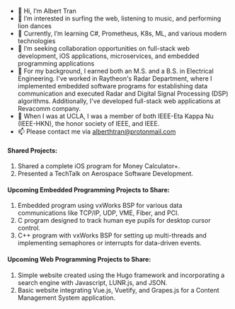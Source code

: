 - 👋 Hi, I’m Albert Tran
- 👀 I’m interested in surfing the web, listening to music, and performing lion dances
- 🌱 Currently, I’m learning C#, Prometheus, K8s, ML, and various modern technologies
- 💞️ I’m seeking collaboration opportunities on full-stack web development, iOS applications, microservices, and embedded programming applications
- 👀 For my background, I earned both an M.S. and a B.S. in Electrical Engineering. I've worked in Raytheon's Radar Department, where I implemented embedded software programs for establishing data communication and executed Radar and Digital Signal Processing (DSP) algorithms. Additionally, I've developed full-stack web applications at Revacomm company.
- 👀 When I was at UCLA, I was a member of both IEEE-Eta Kappa Nu (IEEE-HKN), the honor society of IEEE, and IEEE.
- 📫 Please contact me via alberthtran@protonmail.com

#### Shared Projects:
1. Shared a complete iOS program for Money Calculator+.
2. Presented a TechTalk on Aerospace Software Development.

#### Upcoming Embedded Programming Projects to Share:
1. Embedded program using vxWorks BSP for various data communications like TCP/IP, UDP, VME, Fiber, and PCI.
2. C program designed to track human eye pupils for desktop cursor control.
3. C++ program with vxWorks BSP for setting up multi-threads and implementing semaphores or interrupts for data-driven events.

#### Upcoming Web Programming Projects to Share:
1. Simple website created using the Hugo framework and incorporating a search engine with Javascript, LUNR.js, and JSON.
2. Basic website integrating Vue.js, Vuetify, and Grapes.js for a Content Management System application.


  

